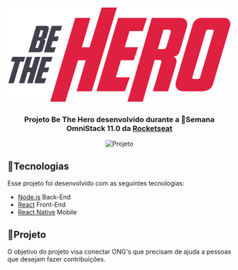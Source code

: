 <h1 align="center">
 <img alt="Be The Hero" src="frontend/src/assets/logo.svg" />
</h1>

<h3 align="center">
 Projeto Be The Hero desenvolvido durante a 🚀Semana OmniStack 11.0 da <a href="https://rocketseat.com.br/">Rocketseat</a>
</h3>

<p align="center">
 <img alt="Projeto" src="https://github.com/Rocketseat/semana-omnistack-11/raw/master/.github/bethehero.png" />
</p>

## 📌Tecnologias

Esse projeto foi desenvolvido com as seguintes tecnologias:

- [Node.js](https://nodejs.org/en/) Back-End
- [React](https://reactjs.org) Front-End
- [React Native](https://facebook.github.io/react-native/) Mobile

## 📌Projeto

O objetivo do projeto visa conectar ONG's que precisam de ajuda a pessoas que desejam fazer contribuições.
